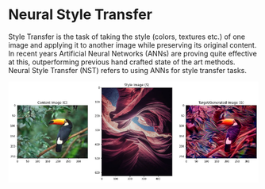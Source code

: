 # Neural Style Transfer

Style Transfer is the task of taking the style (colors, textures etc.) of one image and applying it to another image while preserving its original content. In recent years Artificial Neural Networks (ANNs) are proving quite effective at this, outperforming previous hand crafted state of the art methods. Neural Style Transfer (NST) refers to using ANNs for style transfer tasks.

![Neural Style Transfer Demo](./doc-images/nst-demo.png)

